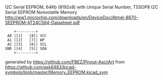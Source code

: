 I2C Serial EEPROM, 64Kb (8192x8) with Unique Serial Number, TSSOP8
I2C Serial EEPROM Nonvolatile Memory
http://ww1.microchip.com/downloads/en/DeviceDoc/Atmel-8870-SEEPROM-AT24CS64-Datasheet.pdf


	    +---------+
	 A0 |[1]   [8]| VCC
	 A1 |[2]   [7]| WP
	 A2 |[3]   [6]| SCL
	GND |[4]   [5]| SDA
	    +---------+


generated by https://github.com/FBEZ/Pinout-AsciiArt from https://github.com/ask6483/kicad-symbols/blob/master/Memory_EEPROM.kicad_sym